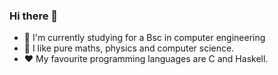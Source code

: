 ### Hi there 👋

- 🔭 I'm currently studying for a Bsc in computer engineering
- 🌱 I like pure maths, physics and computer science.
- ♥️ My favourite programming languages are C and Haskell.
<!--
**philipasa/philipasa** is a ✨ _special_ ✨ repository because its `README.md` (this file) appears on your GitHub profile.

Here are some ideas to get you started:

- 🔭 I’m currently working on ...
- 🌱 I’m currently learning ...
- 👯 I’m looking to collaborate on ...
- 🤔 I’m looking for help with ...
- 💬 Ask me about ...
- 📫 How to reach me: ...
- 😄 Pronouns: ...
- ⚡ Fun fact: ...
-->
